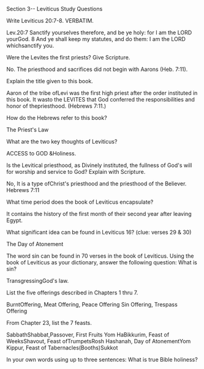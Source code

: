 <p><span lang='en'>Section 3-- Leviticus Study Questions </span></p>
<p><span lang='en'>Write Leviticus 20:7-8. VERBATIM. </span></p>
<p><span lang='en'>Lev.20:7 Sanctify yourselves therefore&#44; and be ye holy: for I am the LORD yourGod. 8 And ye shall keep my statutes&#44; and do them: I am the LORD whichsanctify you. </span></p>
<p><span lang='en'>Were the Levites the first priests? Give Scripture. </span></p>
<p><span lang='en'>No. The priesthood and sacrifices did not begin with Aarons (Heb. 7:11). </span></p>
<p><span lang='en'>Explain the title given to this book. </span></p>
<p><span lang='en'>Aaron of the tribe ofLevi was the first high priest after the order instituted in this book. It wasto the LEVITES that God conferred the responsibilities and honor of thepriesthood. (Hebrews 7:11.) </span></p>
<p><span lang='en'>How do the Hebrews refer to this book? </span></p>
<p><span lang='en'>The Priest&apos;s Law </span></p>
<p><span lang='en'>What are the two key thoughts of Leviticus? </span></p>
<p><span lang='en'>ACCESS to GOD &amp;Holiness. </span></p>
<p><span lang='en'>Is the Levitical priesthood&#44; as Divinely instituted&#44; the fullness of God&apos;s will for worship and service to God? Explain with Scripture. </span></p>
<p><span lang='en'>No&#44; It is a type ofChrist&apos;s priesthood and the priesthood of the Believer. Hebrews 7:11 </span></p>
<p><span lang='en'>What time period does the book of Leviticus encapsulate? </span></p>
<p><span lang='en'>It contains the history of the first month of their second year after leaving Egypt. </span></p>
<p><span lang='en'>What significant idea can be found in Leviticus 16? (clue: verses 29 &amp; 30) </span></p>
<p><span lang='en'>The Day of Atonement </span></p>
<p><span lang='en'>The word sin can be found in 70 verses in the book of Leviticus. Using the book of Leviticus as your dictionary&#44; answer the following question: What is sin? </span></p>
<p><span lang='en'>TransgressingGod&apos;s law. </span></p>
<p><span lang='en'>List the five offerings described in Chapters 1 thru 7. </span></p>
<p><span lang='en'>BurntOffering&#44; Meat Offering&#44; Peace Offering Sin Offering&#44; Trespass Offering </span></p>
<p><span lang='en'>From Chapter 23&#44; list the 7 feasts. </span></p>
<p><span lang='en'>SabbathShabbat&#44;Passover&#44; First Fruits Yom HaBikkurim&#44; Feast of WeeksShavout&#44; Feast ofTrumpetsRosh Hashanah&#44; Day of AtonementYom Kippur&#44; Feast of Tabernacles(Booths)Sukkot </span></p>
<p><span lang='en'>In your own words using up to three sentences: What is true Bible holiness? </span></p>
